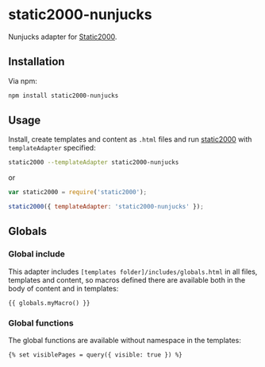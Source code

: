 # static2000-nunjucks

Nunjucks adapter for [Static2000](https://github.com/judas-christ/static2000).

## Installation

Via npm:

```bash
npm install static2000-nunjucks
```

## Usage

Install, create templates and content as `.html` files and run [static2000](https://github.com/judas-christ/static2000) with `templateAdapter` specified:

```bash
static2000 --templateAdapter static2000-nunjucks
```

or

```js
var static2000 = require('static2000');

static2000({ templateAdapter: 'static2000-nunjucks' });
```

## Globals

### Global include

This adapter includes `[templates folder]/includes/globals.html` in all files, templates and content, so macros defined there are available both in the body of content and in templates:

```html+django
{{ globals.myMacro() }}
```

### Global functions

The global functions are available without namespace in the templates:

```html+django
{% set visiblePages = query({ visible: true }) %}
```
